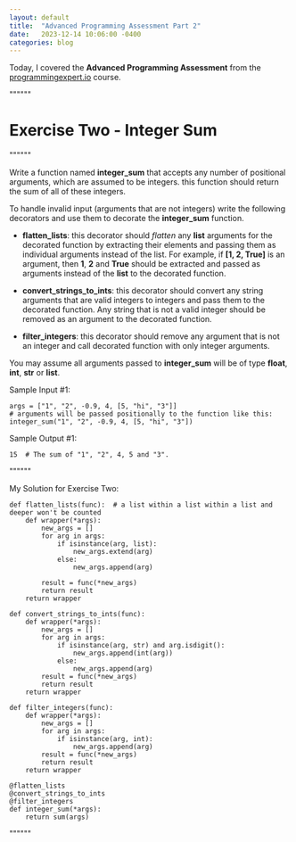 ```yaml
---
layout: default
title:  "Advanced Programming Assessment Part 2"
date:   2023-12-14 10:06:00 -0400
categories: blog
---
```

Today, I covered the __Advanced Programming Assessment__ from the [programmingexpert.io][course-site] course.

""""""

# Exercise Two - Integer Sum

""""""

Write a function named __integer_sum__ that accepts any number of positional arguments, which are assumed to be integers. this function should return the sum of all of these integers.

To handle invalid input (arguments that are not integers) write the following decorators and use them to decorate the __integer_sum__ function.

- __flatten_lists__: this decorator should _flatten_ any __list__ arguments for the decorated function by extracting their elements and passing them as individual arguments instead of the list. For example, if __[1, 2, True]__ is an argument, then __1__, __2__ and __True__ should be extracted and passed as arguments instead of the __list__ to the decorated function.

- __convert_strings_to_ints__: this decorator should convert any string arguments that are valid integers to integers and pass them to the decorated function. Any string that is not a valid integer should be removed as an argument to the decorated function.

- __filter_integers__: this decorator should remove any argument that is not an integer and call decorated function with only integer arguments.

You may assume all arguments passed to __integer_sum__ will be of type __float__, __int__, __str__ or __list__.

Sample Input #1:

    args = ["1", "2", -0.9, 4, [5, "hi", "3"]]
    # arguments will be passed positionally to the function like this: integer_sum("1", "2", -0.9, 4, [5, "hi", "3"])

Sample Output #1:

    15  # The sum of "1", "2", 4, 5 and "3".

""""""

My Solution for Exercise Two:

    def flatten_lists(func):  # a list within a list within a list and deeper won't be counted
        def wrapper(*args):
            new_args = []
            for arg in args:
                if isinstance(arg, list):
                    new_args.extend(arg)
                else:
                    new_args.append(arg)

            result = func(*new_args)
            return result
        return wrapper

    def convert_strings_to_ints(func):
        def wrapper(*args):
            new_args = []
            for arg in args:
                if isinstance(arg, str) and arg.isdigit():
                    new_args.append(int(arg))
                else:
                    new_args.append(arg)
            result = func(*new_args)
            return result
        return wrapper

    def filter_integers(func):
        def wrapper(*args):
            new_args = []
            for arg in args:
                if isinstance(arg, int):
                    new_args.append(arg)
            result = func(*new_args)
            return result
        return wrapper

    @flatten_lists
    @convert_strings_to_ints
    @filter_integers
    def integer_sum(*args):
        return sum(args)

""""""

[course-site]: https://www.programmingexpert.io/index